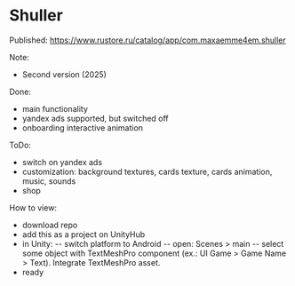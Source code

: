 # Shuller
Published:
https://www.rustore.ru/catalog/app/com.maxaemme4em.shuller

Note:
- Second version (2025)

Done:
- main functionality
- yandex ads supported, but switched off
- onboarding interactive animation

ToDo:
- switch on yandex ads
- customization: background textures, cards texture, cards animation, music, sounds
- shop

How to view:
- download repo
- add this as a project on UnityHub
- in Unity:
-- switch platform to Android
-- open: Scenes > main
-- select some object with TextMeshPro component (ex.: UI Game > Game Name > Text). Integrate TextMeshPro asset.
- ready
